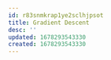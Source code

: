 ```yaml
---
id: r83snmkrap1ye2sclhjpsot
title: Gradient Descent
desc: ''
updated: 1678293543330
created: 1678293543330
---
```

